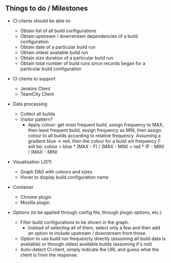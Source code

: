 ## Things to do / Milestones

- CI clients should be able to:
    - Obtain list of all build configurations
    - Obtain upstream / downstream dependencies of a build configuration
    - Obtain date of a particular build run
    - Obtain oldest available build run
    - Obtain size duration of a particular build run
    - Obtain total number of build runs since records began for a particular build configuration

- CI clients to support
    - Jenkins Client
    - TeamCity Client


- Data processing
    - Collect all builds
    - Visitor pattern?
        - Apply colour: get most frequent build, assign frequency to MAX, then least frequent build, assign frequency as MIN,
 then assign colour to all builds according to relative frequency. Assuming a gradient blue -> red, then the colour for
 a build wit frequency F will be: colour = blue * (MAX - F) / (MAX - MIN) + red * (F - MIN) / (MAX - MIN)


- Visualisation (JS?)
    - Graph DAG with colours and sizes
    - Hover to display build configuration name


- Container
    - Chrome plugin
    - Mozilla plugin


- Options (to be applied through config file, through plugin options, etc.)
    - Filter build configurations to be shown in the graph.
        - Instead of selecting all of them, select only a few and then add an option to include upstream / downstream from those.
    - Option to use build run frequencty directly (assuming all build data is available) or through oldest available builds
(assuming it's not)
    - Auto-detect CI client, simply indicate the URL and guess what the client is from the response.
